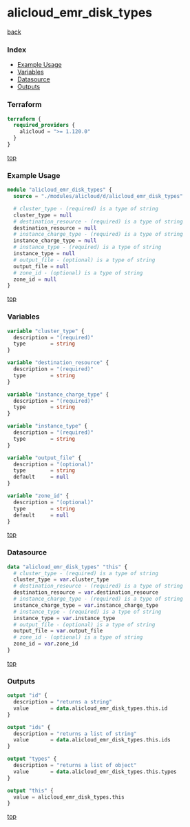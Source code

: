 # alicloud_emr_disk_types

[back](../alicloud.md)

### Index

- [Example Usage](#example-usage)
- [Variables](#variables)
- [Datasource](#datasource)
- [Outputs](#outputs)

### Terraform

```terraform
terraform {
  required_providers {
    alicloud = ">= 1.120.0"
  }
}
```

[top](#index)

### Example Usage

```terraform
module "alicloud_emr_disk_types" {
  source = "./modules/alicloud/d/alicloud_emr_disk_types"

  # cluster_type - (required) is a type of string
  cluster_type = null
  # destination_resource - (required) is a type of string
  destination_resource = null
  # instance_charge_type - (required) is a type of string
  instance_charge_type = null
  # instance_type - (required) is a type of string
  instance_type = null
  # output_file - (optional) is a type of string
  output_file = null
  # zone_id - (optional) is a type of string
  zone_id = null
}
```

[top](#index)

### Variables

```terraform
variable "cluster_type" {
  description = "(required)"
  type        = string
}

variable "destination_resource" {
  description = "(required)"
  type        = string
}

variable "instance_charge_type" {
  description = "(required)"
  type        = string
}

variable "instance_type" {
  description = "(required)"
  type        = string
}

variable "output_file" {
  description = "(optional)"
  type        = string
  default     = null
}

variable "zone_id" {
  description = "(optional)"
  type        = string
  default     = null
}
```

[top](#index)

### Datasource

```terraform
data "alicloud_emr_disk_types" "this" {
  # cluster_type - (required) is a type of string
  cluster_type = var.cluster_type
  # destination_resource - (required) is a type of string
  destination_resource = var.destination_resource
  # instance_charge_type - (required) is a type of string
  instance_charge_type = var.instance_charge_type
  # instance_type - (required) is a type of string
  instance_type = var.instance_type
  # output_file - (optional) is a type of string
  output_file = var.output_file
  # zone_id - (optional) is a type of string
  zone_id = var.zone_id
}
```

[top](#index)

### Outputs

```terraform
output "id" {
  description = "returns a string"
  value       = data.alicloud_emr_disk_types.this.id
}

output "ids" {
  description = "returns a list of string"
  value       = data.alicloud_emr_disk_types.this.ids
}

output "types" {
  description = "returns a list of object"
  value       = data.alicloud_emr_disk_types.this.types
}

output "this" {
  value = alicloud_emr_disk_types.this
}
```

[top](#index)